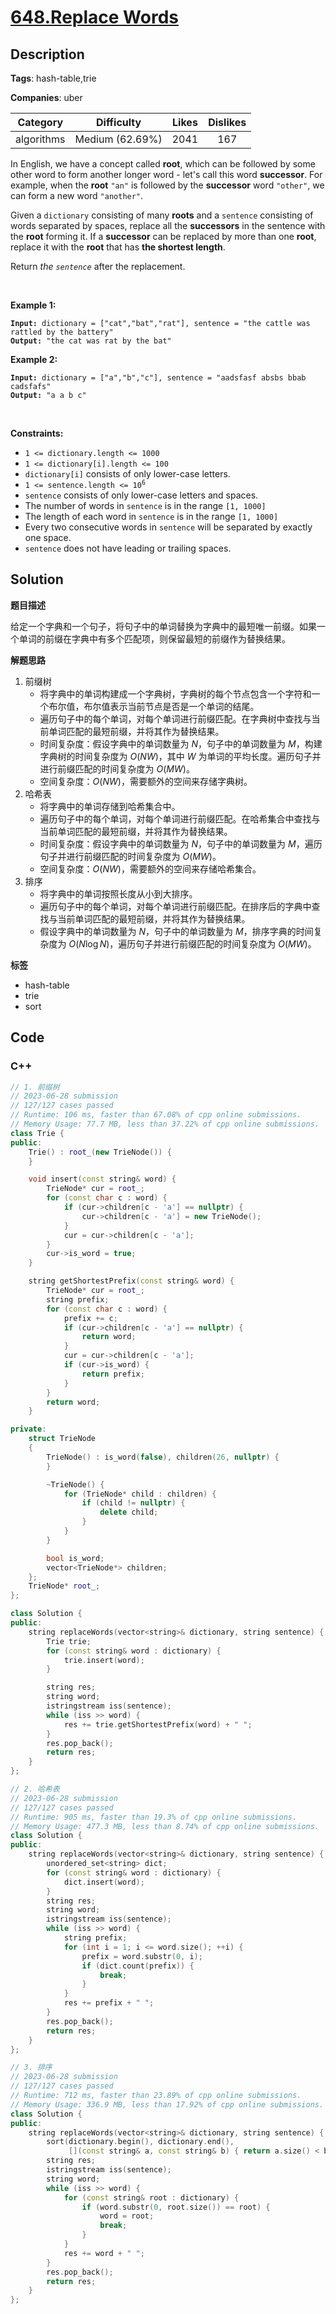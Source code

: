 # [648.Replace Words](https://leetcode.com/problems/replace-words/description/)

## Description

**Tags**: hash-table,trie

**Companies**: uber

|  Category  |   Difficulty    | Likes | Dislikes |
| :--------: | :-------------: | :---: | :------: |
| algorithms | Medium (62.69%) | 2041  |   167    |

<p>In English, we have a concept called <strong>root</strong>, which can be followed by some other word to form another longer word - let&#39;s call this word <strong>successor</strong>. For example, when the <strong>root</strong> <code>&quot;an&quot;</code> is followed by the <strong>successor</strong> word <code>&quot;other&quot;</code>, we can form a new word <code>&quot;another&quot;</code>.</p>
<p>Given a <code>dictionary</code> consisting of many <strong>roots</strong> and a <code>sentence</code> consisting of words separated by spaces, replace all the <strong>successors</strong> in the sentence with the <strong>root</strong> forming it. If a <strong>successor</strong> can be replaced by more than one <strong>root</strong>, replace it with the <strong>root</strong> that has <strong>the shortest length</strong>.</p>
<p>Return <em>the <code>sentence</code></em> after the replacement.</p>
<p>&nbsp;</p>
<p><strong class="example">Example 1:</strong></p>
<pre><code><strong>Input:</strong> dictionary = [&quot;cat&quot;,&quot;bat&quot;,&quot;rat&quot;], sentence = &quot;the cattle was rattled by the battery&quot;
<strong>Output:</strong> &quot;the cat was rat by the bat&quot;</code></pre>
<p><strong class="example">Example 2:</strong></p>
<pre><code><strong>Input:</strong> dictionary = [&quot;a&quot;,&quot;b&quot;,&quot;c&quot;], sentence = &quot;aadsfasf absbs bbab cadsfafs&quot;
<strong>Output:</strong> &quot;a a b c&quot;</code></pre>
<p>&nbsp;</p>
<p><strong>Constraints:</strong></p>
<ul>
  <li><code>1 &lt;= dictionary.length &lt;= 1000</code></li>
  <li><code>1 &lt;= dictionary[i].length &lt;= 100</code></li>
  <li><code>dictionary[i]</code> consists of only lower-case letters.</li>
  <li><code>1 &lt;= sentence.length &lt;= 10<sup>6</sup></code></li>
  <li><code>sentence</code> consists of only lower-case letters and spaces.</li>
  <li>The number of words in <code>sentence</code> is in the range <code>[1, 1000]</code></li>
  <li>The length of each word in <code>sentence</code> is in the range <code>[1, 1000]</code></li>
  <li>Every two consecutive words in <code>sentence</code> will be separated by exactly one space.</li>
  <li><code>sentence</code> does not have leading or trailing spaces.</li>
</ul>

## Solution

**题目描述**

给定一个字典和一个句子，将句子中的单词替换为字典中的最短唯一前缀。如果一个单词的前缀在字典中有多个匹配项，则保留最短的前缀作为替换结果。

**解题思路**

1. 前缀树
   - 将字典中的单词构建成一个字典树，字典树的每个节点包含一个字符和一个布尔值，布尔值表示当前节点是否是一个单词的结尾。
   - 遍历句子中的每个单词，对每个单词进行前缀匹配。在字典树中查找与当前单词匹配的最短前缀，并将其作为替换结果。
   - 时间复杂度：假设字典中的单词数量为 $N$，句子中的单词数量为 $M$，构建字典树的时间复杂度为 $O(NW)$，其中 $W$ 为单词的平均长度。遍历句子并进行前缀匹配的时间复杂度为 $O(MW)$。
   - 空间复杂度：$O(NW)$，需要额外的空间来存储字典树。
2. 哈希表
   - 将字典中的单词存储到哈希集合中。
   - 遍历句子中的每个单词，对每个单词进行前缀匹配。在哈希集合中查找与当前单词匹配的最短前缀，并将其作为替换结果。
   - 时间复杂度：假设字典中的单词数量为 $N$，句子中的单词数量为 $M$，遍历句子并进行前缀匹配的时间复杂度为 $O(MW)$。
   - 空间复杂度：$O(NW)$，需要额外的空间来存储哈希集合。
3. 排序
   - 将字典中的单词按照长度从小到大排序。
   - 遍历句子中的每个单词，对每个单词进行前缀匹配。在排序后的字典中查找与当前单词匹配的最短前缀，并将其作为替换结果。
   - 假设字典中的单词数量为 $N$，句子中的单词数量为 $M$，排序字典的时间复杂度为 $O(N \log N)$，遍历句子并进行前缀匹配的时间复杂度为 $O(MW)$。

**标签**

- hash-table
- trie
- sort

<!-- code start -->
## Code

### C++

```cpp
// 1. 前缀树
// 2023-06-28 submission
// 127/127 cases passed
// Runtime: 106 ms, faster than 67.08% of cpp online submissions.
// Memory Usage: 77.7 MB, less than 37.22% of cpp online submissions.
class Trie {
public:
    Trie() : root_(new TrieNode()) {
    }

    void insert(const string& word) {
        TrieNode* cur = root_;
        for (const char c : word) {
            if (cur->children[c - 'a'] == nullptr) {
                cur->children[c - 'a'] = new TrieNode();
            }
            cur = cur->children[c - 'a'];
        }
        cur->is_word = true;
    }

    string getShortestPrefix(const string& word) {
        TrieNode* cur = root_;
        string prefix;
        for (const char c : word) {
            prefix += c;
            if (cur->children[c - 'a'] == nullptr) {
                return word;
            }
            cur = cur->children[c - 'a'];
            if (cur->is_word) {
                return prefix;
            }
        }
        return word;
    }

private:
    struct TrieNode
    {
        TrieNode() : is_word(false), children(26, nullptr) {
        }

        ~TrieNode() {
            for (TrieNode* child : children) {
                if (child != nullptr) {
                    delete child;
                }
            }
        }

        bool is_word;
        vector<TrieNode*> children;
    };
    TrieNode* root_;
};

class Solution {
public:
    string replaceWords(vector<string>& dictionary, string sentence) {
        Trie trie;
        for (const string& word : dictionary) {
            trie.insert(word);
        }

        string res;
        string word;
        istringstream iss(sentence);
        while (iss >> word) {
            res += trie.getShortestPrefix(word) + " ";
        }
        res.pop_back();
        return res;
    }
};
```

```cpp
// 2. 哈希表
// 2023-06-28 submission
// 127/127 cases passed
// Runtime: 905 ms, faster than 19.3% of cpp online submissions.
// Memory Usage: 477.3 MB, less than 8.74% of cpp online submissions.
class Solution {
public:
    string replaceWords(vector<string>& dictionary, string sentence) {
        unordered_set<string> dict;
        for (const string& word : dictionary) {
            dict.insert(word);
        }
        string res;
        string word;
        istringstream iss(sentence);
        while (iss >> word) {
            string prefix;
            for (int i = 1; i <= word.size(); ++i) {
                prefix = word.substr(0, i);
                if (dict.count(prefix)) {
                    break;
                }
            }
            res += prefix + " ";
        }
        res.pop_back();
        return res;
    }
};
```

```cpp
// 3. 排序
// 2023-06-28 submission
// 127/127 cases passed
// Runtime: 712 ms, faster than 23.89% of cpp online submissions.
// Memory Usage: 336.9 MB, less than 17.92% of cpp online submissions.
class Solution {
public:
    string replaceWords(vector<string>& dictionary, string sentence) {
        sort(dictionary.begin(), dictionary.end(),
             [](const string& a, const string& b) { return a.size() < b.size(); });
        string res;
        istringstream iss(sentence);
        string word;
        while (iss >> word) {
            for (const string& root : dictionary) {
                if (word.substr(0, root.size()) == root) {
                    word = root;
                    break;
                }
            }
            res += word + " ";
        }
        res.pop_back();
        return res;
    }
};
```

<!-- code end -->
